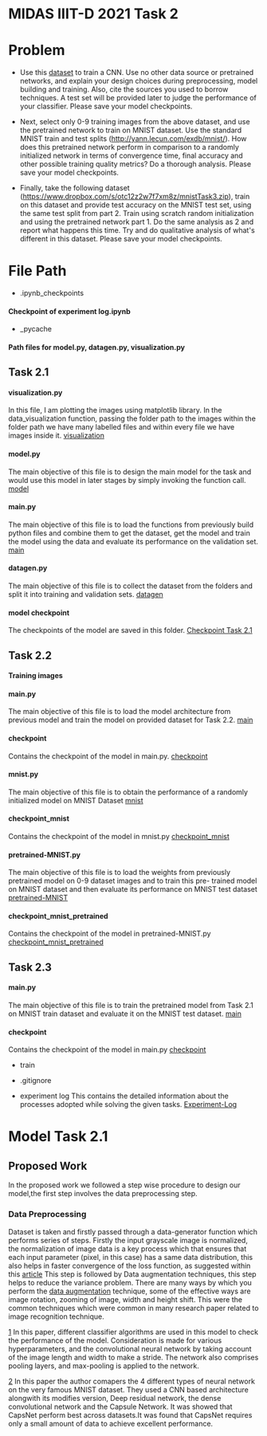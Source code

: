# MIDAS IIIT-D 2021 Task 2 


# Problem

* Use this [dataset](https://www.dropbox.com/s/pan6mutc5xj5kj0/trainPart1.zip) to train a CNN. Use no other data source or pretrained networks, and explain your design choices during preprocessing, model building and training. Also, cite the sources you used to borrow techniques. A test set will be provided later to judge the performance of your classifier. Please save your model checkpoints.

* Next, select only 0-9 training images from the above dataset, and use the pretrained network to train on MNIST dataset. Use the standard MNIST train and test splits (http://yann.lecun.com/exdb/mnist/). How does this pretrained network perform in comparison to a randomly initialized network in terms of convergence time, final accuracy and other possible training quality metrics? Do a thorough analysis. Please save your model checkpoints.

* Finally, take the following dataset (https://www.dropbox.com/s/otc12z2w7f7xm8z/mnistTask3.zip), train on this dataset and provide test accuracy on the MNIST test set, using the same test split from part 2. Train using scratch random initialization and using the pretrained network part 1. Do the same analysis as 2 and report what happens this time. Try and do qualitative analysis of what's different in this dataset. Please save your model checkpoints.




# File Path
* .ipynb_checkpoints
#### Checkpoint of experiment log.ipynb 


* _pycache
#### Path files for model.py, datagen.py, visualization.py



## Task 2.1
#### visualization.py
In this file, I am plotting the images using matplotlib library.
In the data_visualization function, passing the folder path to the images
within the folder path we have many labelled files and within every file we have 
images inside it. [visualization](https://github.com/arkya-art/MIDAS-Task-2021/blob/master/Task%202.1/visualization.py)

#### model.py
The main objective of this file is to design the main model for the task and would use this model in later stages
by simply invoking the function call. [model](https://github.com/arkya-art/MIDAS-Task-2021/blob/master/Task%202.1/model.py)

#### main.py
The main objective of this file is to load the functions from previously build python files and combine
them to get the dataset, get the model and train the model using the data and evaluate its performance 
on the validation set. [main](https://github.com/arkya-art/MIDAS-Task-2021/blob/master/Task%202.1/main.py)

#### datagen.py
The main objective of this file is to collect the dataset from the folders and split
it into training and validation sets. [datagen](https://github.com/arkya-art/MIDAS-Task-2021/blob/master/Task%202.1/datagen.py)

#### model checkpoint
The checkpoints of the model are saved in this folder. [Checkpoint Task 2.1](https://github.com/arkya-art/MIDAS-Task-2021/tree/master/Task%202.1/checkpoint)


## Task 2.2
#### Training images

#### main.py
The main objective of this file is to load the model architecture from previous model and train the model 
on provided dataset for Task 2.2. [main](https://github.com/arkya-art/MIDAS-Task-2021/blob/master/Task%202.2/main.py)

#### checkpoint
Contains the checkpoint of the model in main.py. [checkpoint](https://github.com/arkya-art/MIDAS-Task-2021/tree/master/Task%202.2/checkpoint)

#### mnist.py
The main objective of this file is to obtain the performance of a randomly initialized model on MNIST Dataset [mnist](https://github.com/arkya-art/MIDAS-Task-2021/blob/master/Task%202.2/mnist.py)

#### checkpoint_mnist
Contains the checkpoint of the model in mnist.py [checkpoint_mnist](https://github.com/arkya-art/MIDAS-Task-2021/tree/master/Task%202.2/checkpoint_mnist)

#### pretrained-MNIST.py
The main objective of this file is to load the weights from previously pretrained model on 0-9 dataset images and to train this pre-
trained model on MNIST dataset and then evaluate its performance on MNIST test dataset [pretrained-MNIST](https://github.com/arkya-art/MIDAS-Task-2021/blob/master/Task%202.2/pretrained-MNIST.py)

#### checkpoint_mnist_pretrained
Contains the checkpoint of the model in pretrained-MNIST.py [checkpoint_mnist_pretrained](https://github.com/arkya-art/MIDAS-Task-2021/tree/master/Task%202.2/checkpoint_mnist_pretrained)


## Task 2.3
#### main.py
The main objective of this file is to train the pretrained model from Task 2.1 on MNIST train dataset and
evaluate it on the MNIST test dataset. [main](https://github.com/arkya-art/MIDAS-Task-2021/blob/master/Task%202.3/main.py)

#### checkpoint 
Contains the checkpoint of the model in main.py [checkpoint](https://github.com/arkya-art/MIDAS-Task-2021/tree/master/Task%202.3/checkpoint_mnist_pretrained2.1)

* train



* .gitignore



* experiment log
This contains the detailed information about the processes adopted while solving the given tasks. [Experiment-Log](https://github.com/arkya-art/MIDAS-Task-2021/blob/master/experiment%20log.ipynb)

# Model Task 2.1

## Proposed Work
In the proposed work we followed a step wise procedure to design our model,the first step involves the data preprocessing step.

### Data Preprocessing
Dataset is taken and firstly passed through a data-generator function which performs series of steps. Firstly the input grayscale image is normalized, the normalization of image data is a key process which 
that ensures that each input parameter (pixel, in this case) has a same data distribution, this also helps in faster convergence of the loss function, as suggested within this [article](https://becominghuman.ai/image-data-pre-processing-for-neural-networks-498289068258)
This step is followed by Data augmentation techniques, this step helps to reduce the variance problem. There are many ways by which you perform the [data augmentation](https://nanonets.com/blog/data-augmentation-how-to-use-deep-learning-when-you-have-limited-data-part-2/) technique, some of the effective ways are image rotation, zooming of image, width and height shift.
This were the common techniques which were common in many research paper related to image recognition technique.  

[1](http://users.cecs.anu.edu.au/~Tom.Gedeon/conf/ABCs2018/paper/ABCs2018_paper_175.pdf) In this paper, different classifier algorithms are used in this model to check the performance of the model.
Consideration is made for various hyperparameters, and the convolutional neural network by taking account of the image
length and width to make a stride. The network also comprises pooling layers, and max-pooling is applied to the network.

[2](https://arxiv.org/pdf/1811.08278.pdf) In this paper the author comapers the 4 different types of neural network on the very famous MNIST dataset. They used a CNN based architecture alongwith its modifies version, Deep residual network, the dense convolutional network and the 
Capsule Network. It was showed that CapsNet perform best across datasets.It was found that CapsNet requires only a small amount of data to achieve excellent performance.



 
 
 


